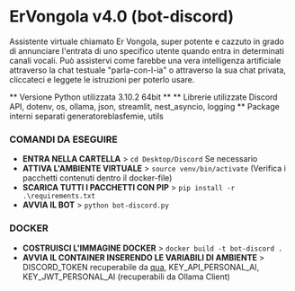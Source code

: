# ErVongola v4.0 (bot-discord)
Assistente virtuale chiamato Er Vongola, super potente e cazzuto in grado di annunciare l'entrata di uno specifico utente quando entra in determinati canali vocali. Può assistervi come farebbe una vera intelligenza artificiale attraverso la chat testuale "parla-con-l-ia" o attraverso la sua chat privata, cliccateci e leggete le istruzioni per poterlo usare.

** Versione Python utilizzata 3.10.2 64bit **
** Librerie utilizzate Discord API, dotenv, os, ollama, json, streamlit, nest_asyncio, logging
** Package interni separati generatoreblasfemie, utils


### COMANDI DA ESEGUIRE
- **ENTRA NELLA CARTELLA** >  ```cd Desktop/Discord```
Se necessario
- **ATTIVA L'AMBIENTE VIRTUALE** >  ```source venv/bin/activate```
(Verifica i pacchetti contenuti dentro il docker-file)
- **SCARICA TUTTI I PACCHETTI CON PIP** >  ```pip install -r .\requirements.txt```
- **AVVIA IL BOT** >  ```python bot-discord.py```

### DOCKER
- **COSTRUISCI L'IMMAGINE DOCKER** >  ```docker build -t bot-discord .```
- **AVVIA IL CONTAINER INSERENDO LE VARIABILI DI AMBIENTE** >  DISCORD_TOKEN recuperabile da [qua](https://discord.com/developers/applications/1205585120187261000/information), KEY_API_PERSONAL_AI, KEY_JWT_PERSONAL_AI (recuperabili da Ollama Client)
